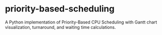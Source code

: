 # priority-based-scheduling
A Python implementation of Priority-Based CPU Scheduling with Gantt chart visualization, turnaround, and waiting time calculations.
